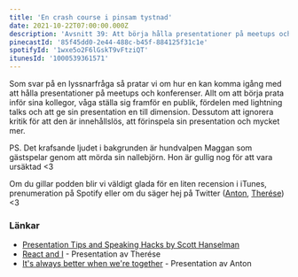```yaml
---
title: 'En crash course i pinsam tystnad'
date: 2021-10-22T07:00:00.000Z
description: 'Avsnitt 39: Att börja hålla presentationer på meetups och konferenser, att ignorera kritik, förinspelningar, sårbarheten framför en publik och mycket annat.'
pinecastId: '85f45dd0-2e44-488c-b45f-884125f31c1e'
spotifyId: '1wxe5o2F6lGskT9vFtziQT'
itunesId: '1000539361571'
---
```


Som svar på en lyssnarfråga så pratar vi om hur en kan komma igång med att hålla presentationer på meetups och konferenser. Allt om att börja prata inför sina kollegor, våga ställa sig framför en publik, fördelen med lightning talks och att ge sin presentation en till dimension. Dessutom att ignorera kritik för att den är innehållslös, att förinspela sin presentation och mycket mer.

PS. Det krafsande ljudet i bakgrunden är hundvalpen Maggan som gästspelar genom att mörda sin nallebjörn. Hon är gullig nog för att vara ursäktad <3

Om du gillar podden blir vi väldigt glada för en liten recension i iTunes, prenumeration på Spotify eller om du säger hej på Twitter ([Anton](https://twitter.com/Awnton), [Therése](https://twitter.com/tkomstadius)) <3

### Länkar

- [Presentation Tips and Speaking Hacks by Scott Hanselman](https://www.speakinghacks.com)
- [React and I](https://www.youtube.com/watch?v=5CgsfdR1jCY) - Presentation av Therése
- [It's always better when we're together](https://youtu.be/q7bAYxZMJho?t=3572) - Presentation av Anton
